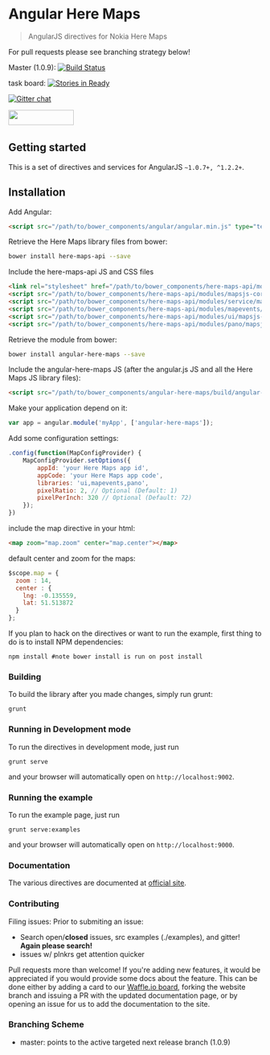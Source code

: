 # Angular Here Maps

> AngularJS directives for Nokia Here Maps

For pull requests please see branching strategy below! 

Master (1.0.9): [![Build Status](https://travis-ci.org/lukemarsh/angular-here-maps.svg?branch=master)](https://travis-ci.org/lukemarsh/angular-here-maps)

task board: [![Stories in Ready](https://badge.waffle.io/lukeamarsh/angular-here-maps.png?label=ready&title=Ready)](https://waffle.io/lukemarsh/angular-here-maps)

[![Gitter chat](https://badges.gitter.im/lukemarsh/angular-here-maps.svg)](https://gitter.im/lukemarsh/angular-here-maps)

<img src="http://benschwarz.github.io/bower-badges/badge@2x.png?pkgname=angular-here-maps" width="130" height="30">&nbsp;

## Getting started
This is a set of directives and services for AngularJS `~1.0.7+, ^1.2.2+`.

## Installation
Add Angular:

```html
<script src="/path/to/bower_components/angular/angular.min.js" type="text/javascript"></script>
```

Retrieve the Here Maps library files from bower:

```sh
bower install here-maps-api --save
```

Include the here-maps-api JS and CSS files

```html
<link rel="stylesheet" href="/path/to/bower_components/here-maps-api/modules/ui/mapsjs-ui.css" />
<script src="/path/to/bower_components/here-maps-api/modules/mapsjs-core.js"></script>
<script src="/path/to/bower_components/here-maps-api/modules/service/mapsjs-service.js"></script>
<script src="/path/to/bower_components/here-maps-api/modules/mapevents/mapsjs-mapevents.js"></script>
<script src="/path/to/bower_components/here-maps-api/modules/ui/mapsjs-ui.js"></script>
<script src="/path/to/bower_components/here-maps-api/modules/pano/mapsjs-pano.js"></script>
```


Retrieve the module from bower:

```sh
bower install angular-here-maps --save
```

Include the angular-here-maps JS (after the angular.js JS and all the Here Maps JS library files):

```html
<script src="/path/to/bower_components/angular-here-maps/build/angular-here-maps.min.js" type="text/javascript"></script>
```

Make your application depend on it:
```js
var app = angular.module('myApp', ['angular-here-maps']);
```

Add some configuration settings:
```js
.config(function(MapConfigProvider) {
    MapConfigProvider.setOptions({
        appId: 'your Here Maps app id',
        appCode: 'your Here Maps app code',
        libraries: 'ui,mapevents,pano',
        pixelRatio: 2, // Optional (Default: 1)
        pixelPerInch: 320 // Optional (Default: 72)
    });
})
```

include the map directive in your html:
```html
<map zoom="map.zoom" center="map.center"></map>
```

default center and zoom for the maps:
```js
$scope.map = {
  zoom : 14,
  center : { 
    lng: -0.135559,
    lat: 51.513872
  }
};
```

If you plan to hack on the directives or want to run the example, first thing to do is to install NPM dependencies:

```shell
npm install #note bower install is run on post install 
```

### Building
To build the library after you made changes, simply run grunt:

```shell
grunt
```

### Running in Development mode
To run the directives in development mode, just run

```shell
grunt serve
```

and your browser will automatically open on `http://localhost:9002`.

### Running the example
To run the example page, just run

```shell
grunt serve:examples
```

and your browser will automatically open on `http://localhost:9000`.

### Documentation
The various directives are documented at [official site](http://lukemarsh.github.io/angular-here-maps/).

### Contributing

Filing issues: 
 Prior to submiting an issue:
- Search open/**closed** issues, src examples (./examples), and gitter! **Again please search!**
- issues w/ plnkrs get attention quicker

Pull requests more than welcome! If you're adding new features, it would be appreciated if you would provide some docs about the feature. 
This can be done either by adding a card to our [Waffle.io board](https://waffle.io/lukemarsh/angular-here-maps), forking the website 
branch and issuing a PR with the updated documentation page, or by opening an issue for us to add the documentation to the site.

### Branching Scheme

- master: points to the active targeted next release branch (1.0.9)
